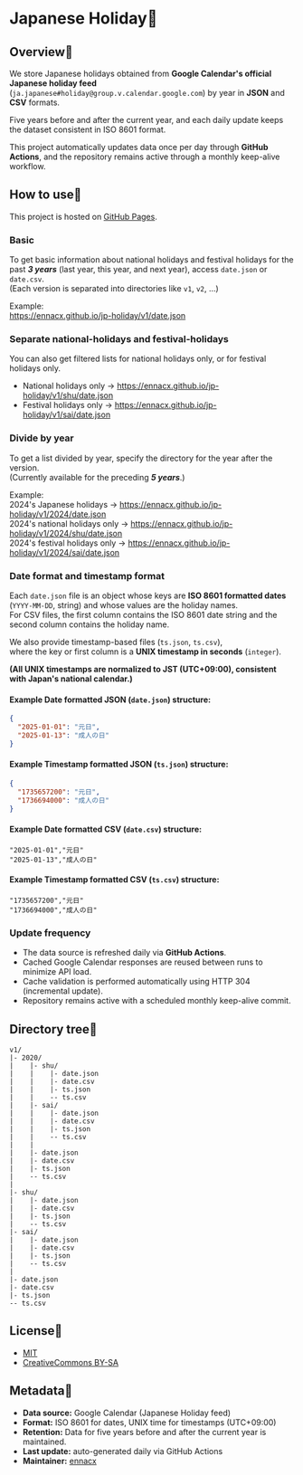 # Japanese Holiday🎉
## Overview🐾
We store Japanese holidays obtained from **Google Calendar's official Japanese holiday feed** (`ja.japanese#holiday@group.v.calendar.google.com`) by year in **JSON** and **CSV** formats.

Five years before and after the current year, and each daily update keeps the dataset consistent in ISO 8601 format.

This project automatically updates data once per day through **GitHub Actions**, and the repository remains active through a monthly keep-alive workflow.

## How to use🤔
This project is hosted on [GitHub Pages](https://ennacx.github.io/jp-holiday/).

### Basic
To get basic information about national holidays and festival holidays for the past ***3 years*** (last year, this year, and next year), access `date.json` or `date.csv`.<br>
(Each version is separated into directories like `v1`, `v2`, ...)

Example:  
https://ennacx.github.io/jp-holiday/v1/date.json

### Separate national-holidays and festival-holidays
You can also get filtered lists for national holidays only, or for festival holidays only.

* National holidays only → https://ennacx.github.io/jp-holiday/v1/shu/date.json
* Festival holidays only → https://ennacx.github.io/jp-holiday/v1/sai/date.json

### Divide by year
To get a list divided by year, specify the directory for the year after the version.<br>
(Currently available for the preceding ***5 years***.)

Example:<br>
2024's Japanese holidays → https://ennacx.github.io/jp-holiday/v1/2024/date.json  
2024's national holidays only → https://ennacx.github.io/jp-holiday/v1/2024/shu/date.json  
2024's festival holidays only → https://ennacx.github.io/jp-holiday/v1/2024/sai/date.json

### Date format and timestamp format
Each `date.json` file is an object whose keys are **ISO 8601 formatted dates** (`YYYY-MM-DD`, string) and whose values are the holiday names.  
For CSV files, the first column contains the ISO 8601 date string and the second column contains the holiday name.

We also provide timestamp-based files (`ts.json`, `ts.csv`),  
where the key or first column is a **UNIX timestamp in seconds** (`integer`).

**(All UNIX timestamps are normalized to JST (UTC+09:00), consistent with Japan's national calendar.)**

#### Example Date formatted JSON (`date.json`) structure:
```json
{
  "2025-01-01": "元日",
  "2025-01-13": "成人の日"
}
```

#### Example Timestamp formatted JSON (`ts.json`) structure:
```json
{
  "1735657200": "元日",
  "1736694000": "成人の日"
}
```

#### Example Date formatted CSV (`date.csv`) structure:
```csv
"2025-01-01","元日"
"2025-01-13","成人の日"
```

#### Example Timestamp formatted CSV (`ts.csv`) structure:
```csv
"1735657200","元日"
"1736694000","成人の日"
```

### Update frequency
* The data source is refreshed daily via **GitHub Actions**.
* Cached Google Calendar responses are reused between runs to minimize API load.
* Cache validation is performed automatically using HTTP 304 (incremental update).
* Repository remains active with a scheduled monthly keep-alive commit.

## Directory tree🌱
```
v1/
|- 2020/
|    |- shu/
|    |    |- date.json
|    |    |- date.csv
|    |    |- ts.json
|    |    -- ts.csv
|    |- sai/
|    |    |- date.json
|    |    |- date.csv
|    |    |- ts.json
|    |    -- ts.csv
|    |
|    |- date.json
|    |- date.csv
|    |- ts.json
|    -- ts.csv
|
|- shu/
|    |- date.json
|    |- date.csv
|    |- ts.json
|    -- ts.csv
|- sai/
|    |- date.json
|    |- date.csv
|    |- ts.json
|    -- ts.csv
|
|- date.json
|- date.csv
|- ts.json
-- ts.csv
```

## License🧐
* [MIT](https://en.wikipedia.org/wiki/MIT_License)
* [CreativeCommons BY-SA](https://creativecommons.org/licenses/by-sa/4.0/)

## Metadata📝
* **Data source:** Google Calendar (Japanese Holiday feed)
* **Format:** ISO 8601 for dates, UNIX time for timestamps (UTC+09:00)
* **Retention:** Data for five years before and after the current year is maintained.
* **Last update:** auto-generated daily via GitHub Actions
* **Maintainer:** [ennacx](https://github.com/ennacx)

